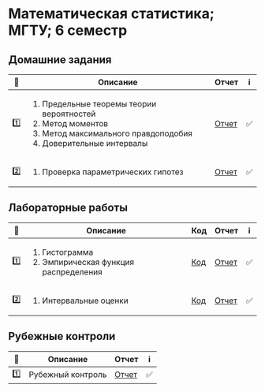 # Математическая статистика; МГТУ; 6 семестр

## Домашние задания
| :1234: | Описание |  Отчет | :information_source: |
| --- | --- | --- | --- |
| :one: | <ol> <li>Предельные теоремы теории вероятностей</li> <li>Метод моментов</li> <li>Метод максимального правдоподобия</li> <li>Доверительные интервалы</li> </ol> | [Отчет](https://github.com/timoninas/mathematical-statistics/blob/master/hw_1/hw_1.pdf) | :white_check_mark: |
| :two: | <ol> <li>Проверка параметрических гипотез</li> </ol> | [Отчет](https://github.com/timoninas/mathematical-statistics/blob/master/hw_2/hw_2.pdf) | :white_check_mark: |

## Лабораторные работы


| :1234: | Описание | Код | Отчет | :information_source: |
| --- | --- | --- | --- | --- |
| :one: | <ol> <li>Гистограмма</li> <li>Эмпирическая функция распределения</li>  </ol> | [Код](https://github.com/timoninas/mathematical-statistics/blob/master/lab_1/src/lab1.m) | [Отчет](https://github.com/timoninas/mathematical-statistics/blob/master/lab_1/lab_1.pdf) | :white_check_mark: |
| :two: | <ol> <li>Интервальные оценки</li>   </ol> | [Код](https://github.com/timoninas/mathematical-statistics/blob/master/lab_2/src/lab2.m) | [Отчет](https://github.com/timoninas/mathematical-statistics/blob/master/lab_2/lab_2.pdf) | :white_check_mark: |

## Рубежные контроли

| :1234: | Описание | Отчет | :information_source: |
| --- | --- | --- | --- |
| :one: | Рубежный контроль | [Отчет](https://github.com/timoninas/mathematical-statistics/blob/master/rk_1/rk_1.pdf) | :white_check_mark: |


